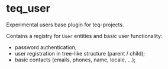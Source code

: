 # teq_user

Experimental users base plugin for teq-projects.

Contains a registry for `User` entities and basic user functionality:

* password authentication;
* user registration in tree-like structure (parent / child);
* basic contacts (emails, phones, name, locale, ...);

